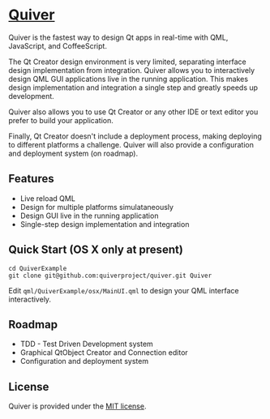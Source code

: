 # [Quiver](https://github.com/quiverproject/quiver)

Quiver is the fastest way to design Qt apps in real-time with QML, JavaScript, and CoffeeScript.

The Qt Creator design environment is very limited, separating interface
design implementation from integration.  Quiver allows you to interactively
design QML GUI applications live in the running application.  This makes design
implementation and integration a single step and greatly speeds up development.

Quiver also allows you to use Qt Creator or any other IDE or text editor you
prefer to build your application.

Finally, Qt Creator doesn't include a deployment process, making deploying to different
platforms a challenge. Quiver will also provide a configuration and deployment system (on roadmap).


## Features

*  Live reload QML
*  Design for multiple platforms simulataneously
*  Design GUI live in the running application
*  Single-step design implementation and integration


## Quick Start (OS X only at present)

```git clone git@github.com:quiverproject/quiver-example-project.git QuiverExample
cd QuiverExample
git clone git@github.com:quiverproject/quiver.git Quiver
```


Edit `qml/QuiverExample/osx/MainUI.qml` to design your QML interface interactively.


## Roadmap

* TDD - Test Driven Development system
* Graphical QtObject Creator and Connection editor
* Configuration and deployment system


## License

Quiver is provided under the [MIT license](https://github.com/quiverproject/quiver/blob/master/LICENSE.md).

